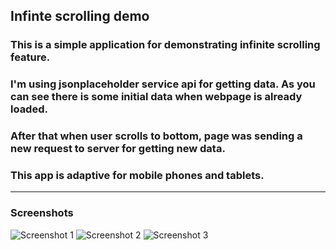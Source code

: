 ## Infinte scrolling demo

### This is a simple application for demonstrating infinite scrolling feature.
### I'm using jsonplaceholder service api for getting data. As you can see there is some initial data when webpage is already loaded. 
### After that when user scrolls to bottom, page was sending a new request to server for getting new data.
### This app is adaptive for mobile phones and tablets.

---
### Screenshots
![Screenshot 1]()
![Screenshot 2]()
![Screenshot 3]()

